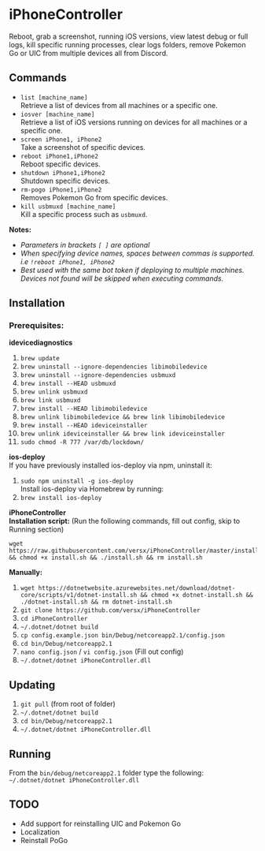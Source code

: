 # iPhoneController  
Reboot, grab a screenshot, running iOS versions, view latest debug or full logs, kill specific running processes, clear logs folders, remove Pokemon Go or UIC from multiple devices all from Discord.  

## Commands  
- `list [machine_name]`  
  Retrieve a list of devices from all machines or a specific one.  
- `iosver [machine_name]`  
  Retrieve a list of iOS versions running on devices for all machines or a specific one.  
- `screen iPhone1, iPhone2`  
  Take a screenshot of specific devices.  
- `reboot iPhone1,iPhone2`  
  Reboot specific devices.  
- `shutdown iPhone1,iPhone2`  
  Shutdown specific devices.  
- `rm-pogo iPhone1,iPhone2`  
  Removes Pokemon Go from specific devices.  
- `kill usbmuxd [machine_name]`  
  Kill a specific process such as `usbmuxd`.  

**Notes:**  
- *Parameters in brackets `[ ]` are optional*  
- *When specifying device names, spaces between commas is supported. i.e `!reboot iPhone1, iPhone2`*  
- *Best used with the same bot token if deploying to multiple machines. Devices not found will be skipped when executing commands.*  

## Installation  

### Prerequisites:  
__idevicediagnostics__  
1. `brew update`  
2. `brew uninstall --ignore-dependencies libimobiledevice`  
3. `brew uninstall --ignore-dependencies usbmuxd`  
4. `brew install --HEAD usbmuxd`  
5. `brew unlink usbmuxd`  
6. `brew link usbmuxd`  
7. `brew install --HEAD libimobiledevice`  
8. `brew unlink libimobiledevice && brew link libimobiledevice`  
9. `brew install --HEAD ideviceinstaller`  
10. `brew unlink ideviceinstaller && brew link ideviceinstaller`  
11. `sudo chmod -R 777 /var/db/lockdown/`  

__ios-deploy__  
If you have previously installed ios-deploy via npm, uninstall it:  
1. `sudo npm uninstall -g ios-deploy`  
Install ios-deploy via Homebrew by running:  
2. `brew install ios-deploy`  

__iPhoneController__  
**Installation script:** (Run the following commands, fill out config, skip to Running section)  
```
wget https://raw.githubusercontent.com/versx/iPhoneController/master/install.sh && chmod +x install.sh && ./install.sh && rm install.sh
```

**Manually:**  
1. `wget https://dotnetwebsite.azurewebsites.net/download/dotnet-core/scripts/v1/dotnet-install.sh && chmod +x dotnet-install.sh && ./dotnet-install.sh && rm dotnet-install.sh`  
2. `git clone https://github.com/versx/iPhoneController`  
3. `cd iPhoneController`  
4. `~/.dotnet/dotnet build`  
5. `cp config.example.json bin/Debug/netcoreapp2.1/config.json`  
6. `cd bin/Debug/netcoreapp2.1`  
7. `nano config.json` / `vi config.json` (Fill out config)  
8. `~/.dotnet/dotnet iPhoneController.dll`  

## Updating  
1. `git pull` (from root of folder)  
2. `~/.dotnet/dotnet build`  
3. `cd bin/Debug/netcoreapp2.1`  
4. `~/.dotnet/dotnet iPhoneController.dll`  

## Running  
From the `bin/debug/netcoreapp2.1` folder type the following:  
`~/.dotnet/dotnet iPhoneController.dll`  

## TODO  
- Add support for reinstalling UIC and Pokemon Go  
- Localization  
- Reinstall PoGo
